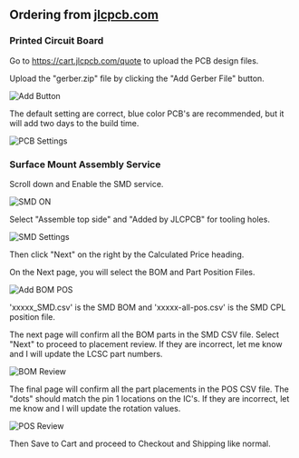 ## Ordering from [jlcpcb.com](https://jlcpcb.com/)

### Printed Circuit Board

Go to https://cart.jlcpcb.com/quote to upload the PCB design files.

Upload the "gerber.zip" file by clicking the "Add Gerber File" button.

![Add Button](https://github.com/GDWoody/Pixel-Controllers/blob/main/image/add_gerber.png)

The default setting are correct, blue color PCB's are recommended, but it will add two days to the build time.

![PCB Settings](https://github.com/computergeek1507/PB_16/raw/master/img/pcb_settings.png)

### Surface Mount Assembly Service


Scroll down and Enable the SMD service.

![SMD ON](https://github.com/computergeek1507/PB_16/raw/master/img/smd_on.png)

Select "Assemble top side" and "Added by JLCPCB" for tooling holes.

![SMD Settings](https://github.com/computergeek1507/PB_16/raw/master/img/smd_settings.png)

Then click "Next" on the right by the Calculated Price heading.

On the Next page, you will select the BOM and Part Position Files.

![Add BOM POS](https://github.com/computergeek1507/PB_16/raw/master/img/add_bom_pos.png)

'xxxxx_SMD.csv' is the SMD BOM and 'xxxxx-all-pos.csv' is the SMD CPL position file.

The next page will confirm all the BOM parts in the SMD CSV file. Select "Next" to proceed to placement review. If they are incorrect, let me know and I will update the LCSC part numbers.

![BOM Review](https://github.com/computergeek1507/PB_16/raw/master/img/bom_review.png)

The final page will confirm all the part placements in the POS CSV file. The "dots" should match the pin 1 locations on the IC's. If they are incorrect, let me know and I will update the rotation values.

![POS Review](https://github.com/computergeek1507/PB_16/raw/master/img/placement_review.png)

Then Save to Cart and proceed to Checkout and Shipping like normal.